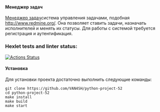 #### Менеджер задач

[Менеджер задач](https://python-project-52-u947.onrender.com)система управления задачами, подобная http://www.redmine.org/. Она позволяет ставить задачи, назначать исполнителей и менять их статусы. Для работы с системой требуется регистрация и аутентификация.

### Hexlet tests and linter status:
[![Actions Status](https://github.com/VAN4SH/python-project-52/actions/workflows/hexlet-check.yml/badge.svg)](https://github.com/VAN4SH/python-project-52/actions)

#### Установка

Для установки проекта достаточно выполнить следующие команды:

```
git clone https://github.com/VAN4SH/python-project-52
cd python-project-52
make install
make build
make start
```
